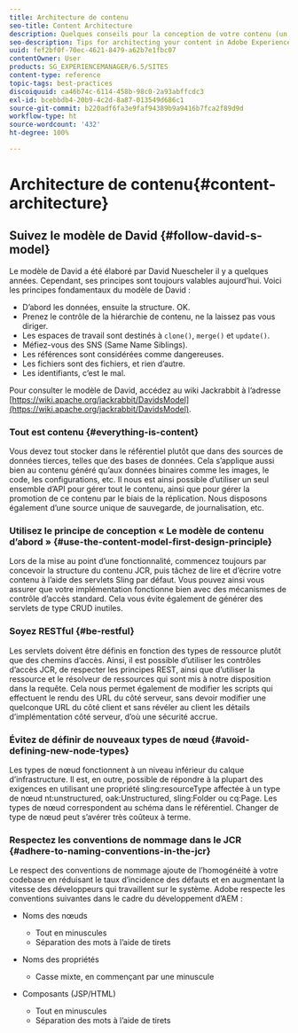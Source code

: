 ```yaml
---
title: Architecture de contenu
seo-title: Content Architecture
description: Quelques conseils pour la conception de votre contenu (un indice - tout est contenu)
seo-description: Tips for architecting your content in Adobe Experience Manager (AEM). (hint - everything is content)
uuid: fef2bf0f-70ec-4621-8479-a62b7e1fbc07
contentOwner: User
products: SG_EXPERIENCEMANAGER/6.5/SITES
content-type: reference
topic-tags: best-practices
discoiquuid: ca46b74c-6114-458b-98c0-2a93abffcdc3
exl-id: bcebbdb4-20b9-4c2d-8a87-013549d686c1
source-git-commit: b220adf6fa3e9faf94389b9a9416b7fca2f89d9d
workflow-type: ht
source-wordcount: '432'
ht-degree: 100%

---
```


# Architecture de contenu{#content-architecture}

## Suivez le modèle de David {#follow-david-s-model}

Le modèle de David a été élaboré par David Nuescheler il y a quelques années. Cependant, ses principes sont toujours valables aujourd’hui. Voici les principes fondamentaux du modèle de David :

* D’abord les données, ensuite la structure. OK.
* Prenez le contrôle de la hiérarchie de contenu, ne la laissez pas vous diriger.
* Les espaces de travail sont destinés à `clone()`, `merge()` et `update()`.
* Méfiez-vous des SNS (Same Name Siblings).
* Les références sont considérées comme dangereuses.
* Les fichiers sont des fichiers, et rien d’autre.
* Les identifiants, c’est le mal.

Pour consulter le modèle de David, accédez au wiki Jackrabbit à l’adresse [https://wiki.apache.org/jackrabbit/DavidsModel](https://wiki.apache.org/jackrabbit/DavidsModel).

### Tout est contenu {#everything-is-content}

Vous devez tout stocker dans le référentiel plutôt que dans des sources de données tierces, telles que des bases de données. Cela s’applique aussi bien au contenu généré qu’aux données binaires comme les images, le code, les configurations, etc. Il nous est ainsi possible d’utiliser un seul ensemble d’API pour gérer tout le contenu, ainsi que pour gérer la promotion de ce contenu par le biais de la réplication. Nous disposons également d’une source unique de sauvegarde, de journalisation, etc.

### Utilisez le principe de conception « Le modèle de contenu d’abord » {#use-the-content-model-first-design-principle}

Lors de la mise au point d’une fonctionnalité, commencez toujours par concevoir la structure du contenu JCR, puis tâchez de lire et d’écrire votre contenu à l’aide des servlets Sling par défaut. Vous pouvez ainsi vous assurer que votre implémentation fonctionne bien avec des mécanismes de contrôle d’accès standard. Cela vous évite également de générer des servlets de type CRUD inutiles.

### Soyez RESTful {#be-restful}

Les servlets doivent être définis en fonction des types de ressource plutôt que des chemins d’accès. Ainsi, il est possible d’utiliser les contrôles d’accès JCR, de respecter les principes REST, ainsi que d’utiliser la ressource et le résolveur de ressources qui sont mis à notre disposition dans la requête. Cela nous permet également de modifier les scripts qui effectuent le rendu des URL du côté serveur, sans devoir modifier une quelconque URL du côté client et sans révéler au client les détails d’implémentation côté serveur, d’où une sécurité accrue.

### Évitez de définir de nouveaux types de nœud {#avoid-defining-new-node-types}

Les types de nœud fonctionnent à un niveau inférieur du calque d’infrastructure. Il est, en outre, possible de répondre à la plupart des exigences en utilisant une propriété sling:resourceType affectée à un type de nœud nt:unstructured, oak:Unstructured, sling:Folder ou cq:Page. Les types de nœud correspondent au schéma dans le référentiel. Changer de type de nœud peut s’avérer très coûteux à terme.

### Respectez les conventions de nommage dans le JCR {#adhere-to-naming-conventions-in-the-jcr}

Le respect des conventions de nommage ajoute de l’homogénéité à votre codebase en réduisant le taux d’incidence des défauts et en augmentant la vitesse des développeurs qui travaillent sur le système. Adobe respecte les conventions suivantes dans le cadre du développement d’AEM :

* Noms des nœuds

   * Tout en minuscules
   * Séparation des mots à l’aide de tirets

* Noms des propriétés

   * Casse mixte, en commençant par une minuscule

* Composants (JSP/HTML)

   * Tout en minuscules
   * Séparation des mots à l’aide de tirets
